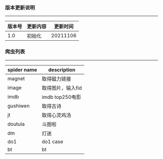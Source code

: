 ### 版本更新说明

----
|版本号|更新内容|更新时间|
|----|----|----|
|1.0|初始化|20211106|


### 爬虫列表
----
|spider name|description|
|----|----|
|magnet|取得磁力链接|
|image|取得图片，输入fid|
|imdb|imdb top250电影|
|gushiwen|取得古诗|
|jt|取得心灵鸡汤|
|doutula|斗图啦|
|dm|灯迷|
|do1|do1 case|
|bt|bt|试图下别人整个网站的图片|